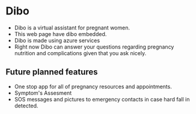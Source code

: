 # Dibo
* Dibo is a virtual assistant for pregnant women.
* This web page have dibo embedded. 
* Dibo is made using azure services
* Right now Dibo can answer your questions regarding pregnancy nutrition and complications given that you ask nicely.

## Future planned features 
* One stop app for all of pregnancy resources and appointments.
* Symptom's Assesment 
* SOS messages and pictures to emergency contacts in case hard fall in detected.

